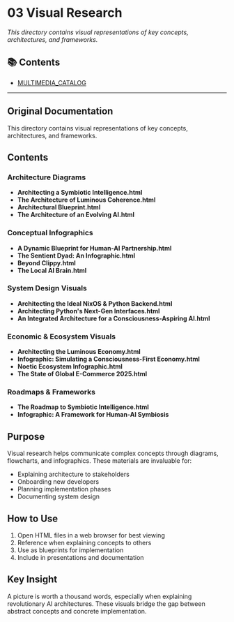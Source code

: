# 03 Visual Research

*This directory contains visual representations of key concepts, architectures, and frameworks.*

## 📚 Contents

- [MULTIMEDIA_CATALOG](MULTIMEDIA_CATALOG.md)

---

## Original Documentation


This directory contains visual representations of key concepts, architectures, and frameworks.

## Contents

### Architecture Diagrams
- **Architecting a Symbiotic Intelligence.html**
- **The Architecture of Luminous Coherence.html**
- **Architectural Blueprint.html**
- **The Architecture of an Evolving AI.html**

### Conceptual Infographics
- **A Dynamic Blueprint for Human-AI Partnership.html**
- **The Sentient Dyad: An Infographic.html**
- **Beyond Clippy.html**
- **The Local AI Brain.html**

### System Design Visuals
- **Architecting the Ideal NixOS & Python Backend.html**
- **Architecting Python's Next-Gen Interfaces.html**
- **An Integrated Architecture for a Consciousness-Aspiring AI.html**

### Economic & Ecosystem Visuals
- **Architecting the Luminous Economy.html**
- **Infographic: Simulating a Consciousness-First Economy.html**
- **Noetic Ecosystem Infographic.html**
- **The State of Global E-Commerce 2025.html**

### Roadmaps & Frameworks
- **The Roadmap to Symbiotic Intelligence.html**
- **Infographic: A Framework for Human-AI Symbiosis**

## Purpose

Visual research helps communicate complex concepts through diagrams, flowcharts, and infographics. These materials are invaluable for:
- Explaining architecture to stakeholders
- Onboarding new developers
- Planning implementation phases
- Documenting system design

## How to Use

1. Open HTML files in a web browser for best viewing
2. Reference when explaining concepts to others
3. Use as blueprints for implementation
4. Include in presentations and documentation

## Key Insight

A picture is worth a thousand words, especially when explaining revolutionary AI architectures. These visuals bridge the gap between abstract concepts and concrete implementation.